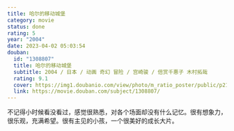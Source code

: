 ```yaml
---
title: 哈尔的移动城堡
category: movie
status: done
rating: 5
year: "2004"
date: 2023-04-02 05:03:54
douban:
  id: "1308807"
  title: 哈尔的移动城堡
  subtitle: 2004 / 日本 / 动画 奇幻 冒险 / 宫崎骏 / 倍赏千惠子 木村拓哉
  rating: 9.1
  cover: https://img1.doubanio.com/view/photo/m_ratio_poster/public/p2174346180.jpg
  link: https://movie.douban.com/subject/1308807/
---
```


不记得小时候看没看过，感觉很熟悉，对各个场面却没有什么记忆。很有想象力，很乐观，充满希望。很有主见的小孩，一个很美好的成长大片。